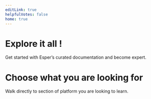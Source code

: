 ```yaml
---
editLink: true
helpfulVotes: false
home: true
---
```

# Explore it all !

Get started with Esper’s curated documentation and become expert.
<!-- <div>
<StepView
    :items="[
        { title: 'Step 1: identify the group you wish to rename from left section of the devices and groups screen.', image: '/docs/images/platform.png' },
        { title: 'Step 2: identify the group you wish to rename from left section of the devices and groups', image: '/docs/images/platform.png' },
        { title: 'Step 3: identify the group you wish to rename from left section of the devices and groups', image: '/docs/images/platform.png' },
        { title: 'Step 4: identify the group you wish to rename from left section of the devices and groups', image: '/docs/images/platform.png' },
    ]"
/>
</div> -->


<div class="w-full flex flex-wrap -mx-1 mb-8">
    <LinkPanel 
    title="Introduction to esper" 
    subtitle="This section covers"
    :items="[
        { text: 'Overview', link: '/1.x/overview' },
        { text: 'Esper Tools', link: '' },
        { text: 'Esper and Android Developers', link: '' },
        { text: 'Esper Device Orchestration', link: '' },
        { text: 'Sign up for an Esper Trail Account', link: '' },
        { text: 'Scale your Deployment', link: '' }
    ]"
     link="/1.x/" 
     icon="/images/homepage/introduction_to_esper.png" />
     <LinkPanel 
    title="Getting started" 
    subtitle="First few thing to do get started with esper platform"
    :items="[
        { text: 'Overview', link: '/1.x/overview' },
        { text: 'Esper Tools', link: '' },
        { text: 'Esper and Android Developers', link: '' },
        { text: 'Esper Device Orchestration', link: '' },
        { text: 'Sign up for an Esper Trail Account', link: '' },
        { text: 'Scale your Deployment', link: '' }
    ]"
     link="/1.x/" 
     icon="/images/homepage/getting_started.jpg" />
     <LinkPanel 
    title="Minimum requirements to use esper" 
    subtitle="This section covers"
    :items="[
        { text: 'Overview', link: '/1.x/overview' },
        { text: 'Esper Tools', link: '' },
        { text: 'Esper and Android Developers', link: '' },
        { text: 'Esper Device Orchestration', link: '' },
        { text: 'Sign up for an Esper Trail Account', link: '' },
        { text: 'Scale your Deployment', link: '' }
    ]"
     link="/1.x/" 
     icon="/images/platform.png" />
    <LinkPanel title="SDK" subtitle="Learn how Esper Platform works from our curated content." link="/commerce/1.x/" icon="/images/platform.png" />
</div>

# Choose what you are looking for
Walk directly to section of platform you are looking to learn.


<div class="flex flex-wrap -mx-1">
    <LinkPanel 
    title="Provisioning methods" 
    subtitle="This section helps you identify what methods you could use to enrol your Device to esper platform"
    :items="[
        { text: 'Provisioning methods esper supports', link: '/1.x/overview' },
        { text: 'AFW method', link: '' },
        { text: 'Selecting a provisioning method', link: '' },
        { text: 'Esper Device Orchestration', link: '' },
        { text: '6 Tap provisioning ', link: '' },
        { text: 'Pre-requistes of Provisioning methods', link: '' }
    ]"
     link="/1.x/" 
     icon="/docs/images/homepage/introduction_to_esper.png" />
     <LinkPanel 
    title="Getting started" 
    subtitle="First few thing to do get started with esper platform"
    :items="[
        { text: 'Overview', link: '/1.x/overview' },
        { text: 'Esper Tools', link: '' },
        { text: 'Esper and Android Developers', link: '' },
        { text: 'Esper Device Orchestration', link: '' },
        { text: 'Sign up for an Esper Trail Account', link: '' },
        { text: 'Scale your Deployment', link: '' }
    ]"
     link="/1.x/" 
     icon="/docs/images/homepage/introduction_to_esper.png" />
     <LinkPanel 
    title="Minimum requirements to use esper" 
    subtitle="This section covers"
    :items="[
        { text: 'Overview', link: '/1.x/overview' },
        { text: 'Esper Tools', link: '' },
        { text: 'Esper and Android Developers', link: '' },
        { text: 'Esper Device Orchestration', link: '' },
        { text: 'Sign up for an Esper Trail Account', link: '' },
        { text: 'Scale your Deployment', link: '' }
    ]"
     link="/1.x/" 
     icon="/docs/images/platform.png" />
    <LinkPanel title="SDK" subtitle="Learn how Esper Platform works from our curated content." link="/commerce/1.x/" icon="/docs/images/platform.png" />
</div>
